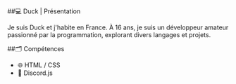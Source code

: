 ##💻 Duck | Présentation

Je suis Duck et j'habite en France. À 16 ans, je suis un développeur amateur passionné par la programmation, explorant divers langages et projets.

##🗂️ Compétences
  
* 🌐 HTML / CSS
* 🤖 Discord.js

